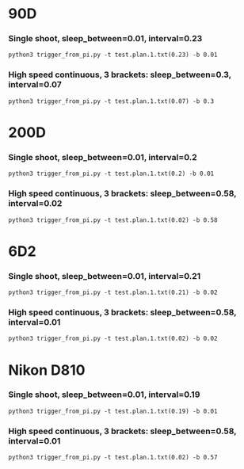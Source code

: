 # 90D

### Single shoot, sleep_between=0.01, interval=0.23
```
python3 trigger_from_pi.py -t test.plan.1.txt(0.23) -b 0.01
```

### High speed continuous, 3 brackets: sleep_between=0.3, interval=0.07
```
python3 trigger_from_pi.py -t test.plan.1.txt(0.07) -b 0.3
```


# 200D

### Single shoot, sleep_between=0.01, interval=0.2
```
python3 trigger_from_pi.py -t test.plan.1.txt(0.2) -b 0.01
```

### High speed continuous, 3 brackets: sleep_between=0.58, interval=0.02
```
python3 trigger_from_pi.py -t test.plan.1.txt(0.02) -b 0.58
```


# 6D2
### Single shoot, sleep_between=0.01, interval=0.21
```
python3 trigger_from_pi.py -t test.plan.1.txt(0.21) -b 0.02
```

### High speed continuous, 3 brackets: sleep_between=0.58, interval=0.01
```
python3 trigger_from_pi.py -t test.plan.1.txt(0.02) -b 0.02
```

# Nikon D810
### Single shoot, sleep_between=0.01, interval=0.19
```
python3 trigger_from_pi.py -t test.plan.1.txt(0.19) -b 0.01
```

### High speed continuous, 3 brackets: sleep_between=0.58, interval=0.01
```
python3 trigger_from_pi.py -t test.plan.1.txt(0.02) -b 0.57
```
